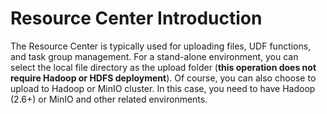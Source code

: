 # Resource Center Introduction

The Resource Center is typically used for uploading files, UDF functions, and task group management. For a stand-alone
environment, you can select the local file directory as the upload folder (**this operation does not require Hadoop or HDFS deployment**).
Of course, you can also choose to upload to Hadoop or MinIO cluster. In this case, you need to have Hadoop (2.6+) or MinIO and other related environments.

